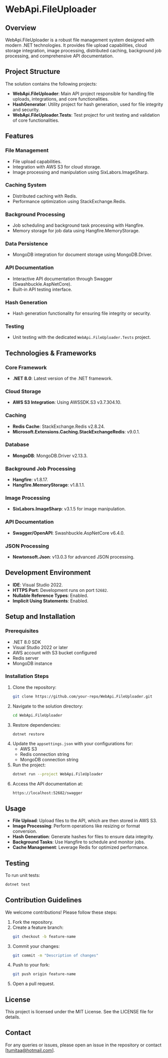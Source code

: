 # WebApi.FileUploader

## Overview
WebApi.FileUploader is a robust file management system designed with modern .NET technologies. It provides file upload capabilities, cloud storage integration, image processing, distributed caching, background job processing, and comprehensive API documentation.

## Project Structure
The solution contains the following projects:

- **WebApi.FileUploader**: Main API project responsible for handling file uploads, integrations, and core functionalities.
- **HashGenerator**: Utility project for hash generation, used for file integrity and security.
- **WebApi.FileUploader.Tests**: Test project for unit testing and validation of core functionalities.

## Features

### File Management
- File upload capabilities.
- Integration with AWS S3 for cloud storage.
- Image processing and manipulation using SixLabors.ImageSharp.

### Caching System
- Distributed caching with Redis.
- Performance optimization using StackExchange.Redis.

### Background Processing
- Job scheduling and background task processing with Hangfire.
- Memory storage for job data using Hangfire.MemoryStorage.

### Data Persistence
- MongoDB integration for document storage using MongoDB.Driver.

### API Documentation
- Interactive API documentation through Swagger (Swashbuckle.AspNetCore).
- Built-in API testing interface.

### Hash Generation
- Hash generation functionality for ensuring file integrity or security.

### Testing
- Unit testing with the dedicated `WebApi.FileUploader.Tests` project.

## Technologies & Frameworks

### Core Framework
- **.NET 8.0**: Latest version of the .NET framework.

### Cloud Storage
- **AWS S3 Integration**: Using AWSSDK.S3 v3.7.304.10.

### Caching
- **Redis Cache**: StackExchange.Redis v2.8.24.
- **Microsoft.Extensions.Caching.StackExchangeRedis**: v9.0.1.

### Database
- **MongoDB**: MongoDB.Driver v2.13.3.

### Background Job Processing
- **Hangfire**: v1.8.17.
- **Hangfire.MemoryStorage**: v1.8.1.1.

### Image Processing
- **SixLabors.ImageSharp**: v3.1.5 for image manipulation.

### API Documentation
- **Swagger/OpenAPI**: Swashbuckle.AspNetCore v6.4.0.

### JSON Processing
- **Newtonsoft.Json**: v13.0.3 for advanced JSON processing.

## Development Environment
- **IDE**: Visual Studio 2022.
- **HTTPS Port**: Development runs on port `52682`.
- **Nullable Reference Types**: Enabled.
- **Implicit Using Statements**: Enabled.

## Setup and Installation

### Prerequisites
- .NET 8.0 SDK
- Visual Studio 2022 or later
- AWS account with S3 bucket configured
- Redis server
- MongoDB instance

### Installation Steps
1. Clone the repository:
   ```bash
   git clone https://github.com/your-repo/WebApi.FileUploader.git
   ```
2. Navigate to the solution directory:
   ```bash
   cd WebApi.FileUploader
   ```
3. Restore dependencies:
   ```bash
   dotnet restore
   ```
4. Update the `appsettings.json` with your configurations for:
   - AWS S3
   - Redis connection string
   - MongoDB connection string
5. Run the project:
   ```bash
   dotnet run --project WebApi.FileUploader
   ```
6. Access the API documentation at:
   ```
   https://localhost:52682/swagger
   ```

## Usage
- **File Upload**: Upload files to the API, which are then stored in AWS S3.
- **Image Processing**: Perform operations like resizing or format conversion.
- **Hash Generation**: Generate hashes for files to ensure data integrity.
- **Background Tasks**: Use Hangfire to schedule and monitor jobs.
- **Cache Management**: Leverage Redis for optimized performance.

## Testing
To run unit tests:
```bash
dotnet test
```

## Contribution Guidelines
We welcome contributions! Please follow these steps:
1. Fork the repository.
2. Create a feature branch:
   ```bash
   git checkout -b feature-name
   ```
3. Commit your changes:
   ```bash
   git commit -m "Description of changes"
   ```
4. Push to your fork:
   ```bash
   git push origin feature-name
   ```
5. Open a pull request.

## License
This project is licensed under the MIT License. See the LICENSE file for details.

## Contact
For any queries or issues, please open an issue in the repository or contact [tumitaa@hotmail.com].

